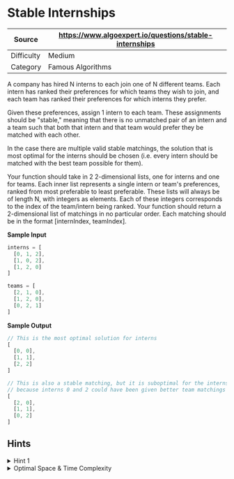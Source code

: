 # Stable Internships

| Source | https://www.algoexpert.io/questions/stable-internships |
|---|---|
| Difficulty | Medium |
| Category | Famous Algorithms |


A company has hired N interns to each join one of N different teams. Each
intern has ranked their preferences for which teams they wish to join, and
each team has ranked their preferences for which interns they prefer.

Given these preferences, assign 1 intern to each team. These assignments
should be "stable," meaning that there is no unmatched pair of an intern and a
team such that both that intern and that team would prefer they be matched
with each other.

In the case there are multiple valid stable matchings, the solution that is
most optimal for the interns should be chosen (i.e. every intern should be
matched with the best team possible for them).

Your function should take in 2 2-dimensional lists, one for interns and
one for teams. Each inner list represents a single intern or team's preferences,
ranked from most preferable to least preferable. These lists will always be
of length N, with integers as elements. Each of these integers corresponds
to the index of the team/intern being ranked. Your function should return a
2-dimensional list of matchings in no particular order. Each matching should
be in the format [internIndex, teamIndex].


**Sample Input**
```ts
interns = [
  [0, 1, 2],
  [1, 0, 2],
  [1, 2, 0]
]
```
```ts
teams = [
  [2, 1, 0],
  [1, 2, 0],
  [0, 2, 1]
]
```

**Sample Output**
```ts
// This is the most optimal solution for interns
[
  [0, 0],
  [1, 1],
  [2, 2]
]
```
```ts
// This is also a stable matching, but it is suboptimal for the interns
// because interns 0 and 2 could have been given better team matchings
[
  [2, 0],
  [1, 1],
  [0, 2]
]
```

## Hints

<details>
<summary>Hint 1</summary>
...
</details>

<details>
<summary>Optimal Space &amp; Time Complexity</summary>
O(??) time | O(??) space - where ?? is ...
</details>
